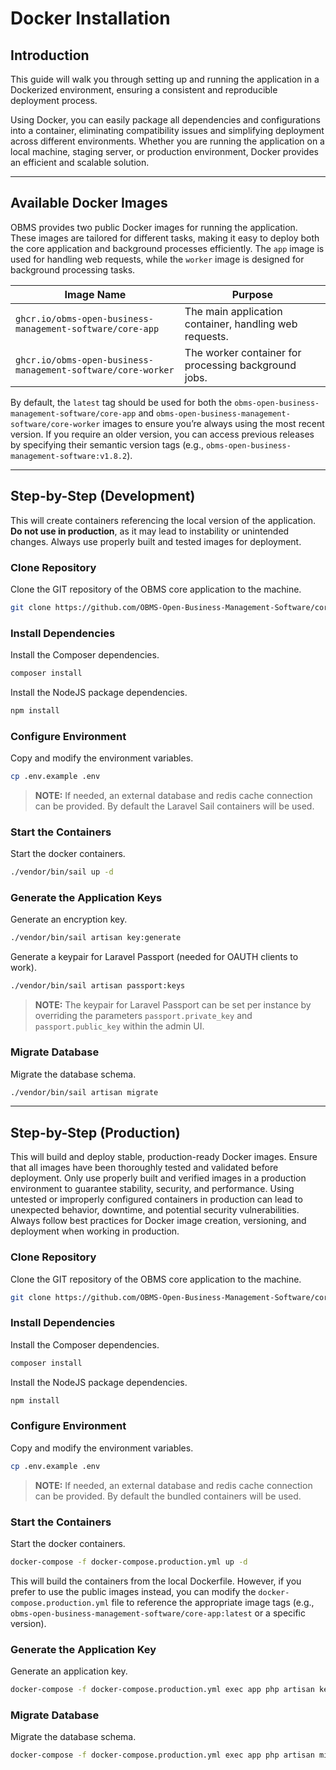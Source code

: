 # Docker Installation

## Introduction
This guide will walk you through setting up and running the application in a Dockerized environment, ensuring a consistent and reproducible deployment process.

Using Docker, you can easily package all dependencies and configurations into a container, eliminating compatibility issues and simplifying deployment across different environments. Whether you are running the application on a local machine, staging server, or production environment, Docker provides an efficient and scalable solution.

---

## Available Docker Images

OBMS provides two public Docker images for running the application. These images are tailored for different tasks, making it easy to deploy both the core application and background processes efficiently. The `app` image is used for handling web requests, while the `worker` image is designed for background processing tasks.

| Image Name  | Purpose                           |
|-------------|-----------------------------------|
| `ghcr.io/obms-open-business-management-software/core-app`  | The main application container, handling web requests. |
| `ghcr.io/obms-open-business-management-software/core-worker` | The worker container for processing background jobs. |

By default, the `latest` tag should be used for both the `obms-open-business-management-software/core-app` and `obms-open-business-management-software/core-worker` images to ensure you’re always using the most recent version. If you require an older version, you can access previous releases by specifying their semantic version tags (e.g., `obms-open-business-management-software:v1.8.2`).

---

## Step-by-Step (Development)
This will create containers referencing the local version of the application. **Do not use in production**, as it may lead to instability or unintended changes. Always use properly built and tested images for deployment.

### Clone Repository
Clone the GIT repository of the OBMS core application to the machine.
```bash
git clone https://github.com/OBMS-Open-Business-Management-Software/core.git
```

### Install Dependencies
Install the Composer dependencies.
```bash
composer install
```

Install the NodeJS package dependencies.
```bash
npm install
```

### Configure Environment
Copy and modify the environment variables.
```bash
cp .env.example .env
```

> **NOTE:** If needed, an external database and redis cache connection can be provided. By default the Laravel Sail containers will be used.

### Start the Containers
Start the docker containers.
```bash
./vendor/bin/sail up -d
```

### Generate the Application Keys
Generate an encryption key.
```bash
./vendor/bin/sail artisan key:generate
```

Generate a keypair for Laravel Passport (needed for OAUTH clients to work).
```bash
./vendor/bin/sail artisan passport:keys
```
> **NOTE:** The keypair for Laravel Passport can be set per instance by overriding the parameters `passport.private_key` and `passport.public_key` within the admin UI.

### Migrate Database
Migrate the database schema.
```bash
./vendor/bin/sail artisan migrate
```

---

## Step-by-Step (Production)
This will build and deploy stable, production-ready Docker images. Ensure that all images have been thoroughly tested and validated before deployment. Only use properly built and verified images in a production environment to guarantee stability, security, and performance. Using untested or improperly configured containers in production can lead to unexpected behavior, downtime, and potential security vulnerabilities. Always follow best practices for Docker image creation, versioning, and deployment when working in production.

### Clone Repository
Clone the GIT repository of the OBMS core application to the machine.
```bash
git clone https://github.com/OBMS-Open-Business-Management-Software/core.git
```

### Install Dependencies
Install the Composer dependencies.
```bash
composer install
```

Install the NodeJS package dependencies.
```bash
npm install
```

### Configure Environment
Copy and modify the environment variables.

```bash
cp .env.example .env
```
> **NOTE:** If needed, an external database and redis cache connection can be provided. By default the bundled containers will be used.

### Start the Containers
Start the docker containers.
```bash
docker-compose -f docker-compose.production.yml up -d
```

This will build the containers from the local Dockerfile. However, if you prefer to use the public images instead, you can modify the `docker-compose.production.yml` file to reference the appropriate image tags (e.g., `obms-open-business-management-software/core-app:latest` or a specific version).

### Generate the Application Key
Generate an application key.
```bash
docker-compose -f docker-compose.production.yml exec app php artisan key:generate
```

### Migrate Database
Migrate the database schema.
```bash
docker-compose -f docker-compose.production.yml exec app php artisan migrate
```